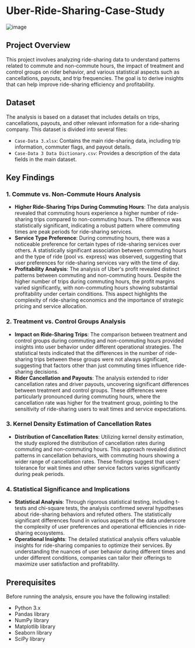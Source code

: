 # Uber-Ride-Sharing-Case-Study
![image](https://github.com/balalabyte/Uber-Ride-Sharing-Case-Study/assets/60688697/15a0ff5f-6343-49b6-a006-41f9eb3c47e6)


## Project Overview

This project involves analyzing ride-sharing data to understand patterns related to commute and non-commute hours, the impact of treatment and control groups on rider behavior, and various statistical aspects such as cancellations, payouts, and trip frequencies. The goal is to derive insights that can help improve ride-sharing efficiency and profitability.

## Dataset

The analysis is based on a dataset that includes details on trips, cancellations, payouts, and other relevant information for a ride-sharing company. This dataset is divided into several files:

- `Case-Data 3.xlsx`: Contains the main ride-sharing data, including trip information, commuter flags, and payout details.
- `Case-Data 3 Data Dictionary.csv`: Provides a description of the data fields in the main dataset.

## Key Findings

### 1. Commute vs. Non-Commute Hours Analysis

- **Higher Ride-Sharing Trips During Commuting Hours**: The data analysis revealed that commuting hours experience a higher number of ride-sharing trips compared to non-commuting hours. The difference was statistically significant, indicating a robust pattern where commuting times are peak periods for ride-sharing services.
- **Service Type Preference**: During commuting hours, there was a noticeable preference for certain types of ride-sharing services over others. A statistically significant association between commuting hours and the type of ride (pool vs. express) was observed, suggesting that user preferences for ride-sharing services vary with the time of day.
- **Profitability Analysis**: The analysis of Uber's profit revealed distinct patterns between commuting and non-commuting hours. Despite the higher number of trips during commuting hours, the profit margins varied significantly, with non-commuting hours showing substantial profitability under certain conditions. This aspect highlights the complexity of ride-sharing economics and the importance of strategic pricing and service allocation.

### 2. Treatment vs. Control Groups Analysis

- **Impact on Ride-Sharing Trips**: The comparison between treatment and control groups during commuting and non-commuting hours provided insights into user behavior under different operational strategies. The statistical tests indicated that the differences in the number of ride-sharing trips between these groups were not always significant, suggesting that factors other than just commuting times influence ride-sharing decisions.
- **Rider Cancellation and Payouts**: The analysis extended to rider cancellation rates and driver payouts, uncovering significant differences between treatment and control groups. These differences were particularly pronounced during commuting hours, where the cancellation rate was higher for the treatment group, pointing to the sensitivity of ride-sharing users to wait times and service expectations.

### 3. Kernel Density Estimation of Cancellation Rates

- **Distribution of Cancellation Rates**: Utilizing kernel density estimation, the study explored the distribution of cancellation rates during commuting and non-commuting hours. This approach revealed distinct patterns in cancellation behaviors, with commuting hours showing a wider range of cancellation rates. These findings suggest that users' tolerance for wait times and other service factors varies significantly during peak periods.

### 4. Statistical Significance and Implications

- **Statistical Analysis**: Through rigorous statistical testing, including t-tests and chi-square tests, the analysis confirmed several hypotheses about ride-sharing behaviors and refuted others. The statistically significant differences found in various aspects of the data underscore the complexity of user preferences and operational efficiencies in ride-sharing ecosystems.
- **Operational Insights**: The detailed statistical analysis offers valuable insights for ride-sharing companies to optimize their services. By understanding the nuances of user behavior during different times and under different conditions, companies can tailor their offerings to maximize user satisfaction and profitability.



## Prerequisites

Before running the analysis, ensure you have the following installed:

- Python 3.x
- Pandas library
- NumPy library
- Matplotlib library
- Seaborn library
- SciPy library

